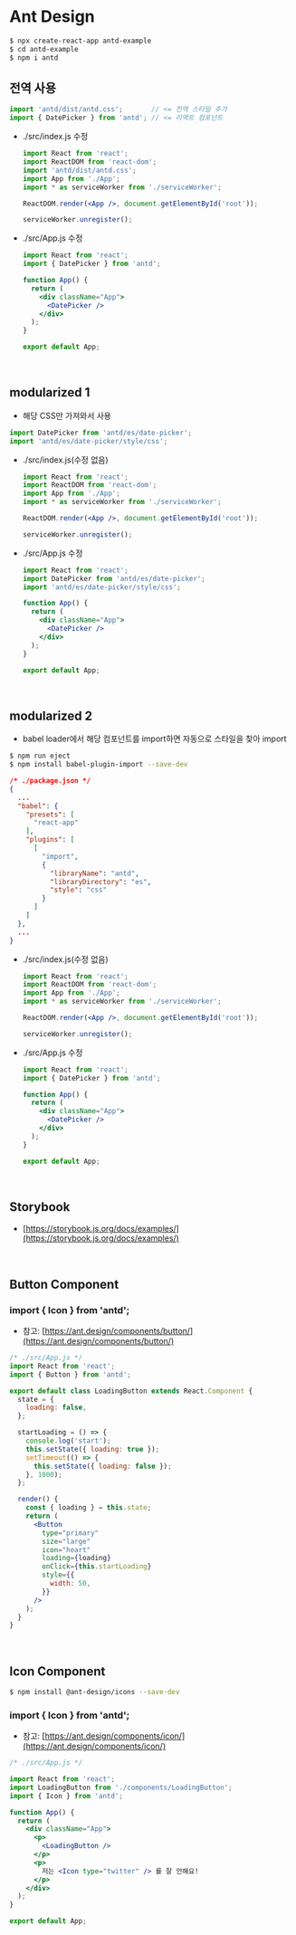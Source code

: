# Ant Design

```bash
$ npx create-react-app antd-example
$ cd antd-example
$ npm i antd
```

## 전역 사용

```jsx
import 'antd/dist/antd.css';       // <= 전역 스타일 추가
import { DatePicker } from 'antd'; // <= 리액트 컴포넌트
```

+ ./src/index.js 수정

  ```jsx
  import React from 'react';
  import ReactDOM from 'react-dom';
  import 'antd/dist/antd.css';
  import App from './App';
  import * as serviceWorker from './serviceWorker';
  
  ReactDOM.render(<App />, document.getElementById('root'));
  
  serviceWorker.unregister();
  ```

+ ./src/App.js 수정

  ```jsx
  import React from 'react';
  import { DatePicker } from 'antd';
  
  function App() {
    return (
      <div className="App">
        <DatePicker />
      </div>
    );
  }
  
  export default App;
  ```

<br>

## modularized 1

+ 해당 CSS만 가져와서 사용

```jsx
import DatePicker from 'antd/es/date-picker';
import 'antd/es/date-picker/style/css';
```

+ ./src/index.js(수정 없음)

  ```jsx
  import React from 'react';
  import ReactDOM from 'react-dom';
  import App from './App';
  import * as serviceWorker from './serviceWorker';
  
  ReactDOM.render(<App />, document.getElementById('root'));
  
  serviceWorker.unregister();
  ```

+ ./src/App.js 수정

  ```jsx
  import React from 'react';
  import DatePicker from 'antd/es/date-picker';
  import 'antd/es/date-picker/style/css';
  
  function App() {
    return (
      <div className="App">
        <DatePicker />
      </div>
    );
  }
  
  export default App;
  ```

<br>

## modularized 2

+ babel loader에서 해당 컴포넌트를 import하면 자동으로 스타일을 찾아 import

```bash
$ npm run eject
$ npm install babel-plugin-import --save-dev
```

```json
/* ./package.json */
{
  ...
  "babel": {
    "presets": [
      "react-app"
    ],
    "plugins": [
      [
        "import",
        {
          "libraryName": "antd",
          "libraryDirectory": "es",
          "style": "css"
        }
      ]
    ]
  },
  ...
}
```

+ ./src/index.js(수정 없음)

  ```jsx
  import React from 'react';
  import ReactDOM from 'react-dom';
  import App from './App';
  import * as serviceWorker from './serviceWorker';
  
  ReactDOM.render(<App />, document.getElementById('root'));
  
  serviceWorker.unregister();
  ```

+ ./src/App.js 수정

  ```jsx
  import React from 'react';
  import { DatePicker } from 'antd';
  
  function App() {
    return (
      <div className="App">
        <DatePicker />
      </div>
    );
  }
  
  export default App;
  ```

<br>

## Storybook

+ [https://storybook.js.org/docs/examples/](https://storybook.js.org/docs/examples/)

<br>

## Button Component

### import { Icon } from 'antd';

+ 참고: [https://ant.design/components/button/](https://ant.design/components/button/)

```jsx
/* ./src/App.js */
import React from 'react';
import { Button } from 'antd';

export default class LoadingButton extends React.Component {
  state = {
    loading: false,
  };

  startLoading = () => {
    console.log('start');
    this.setState({ loading: true });
    setTimeout(() => {
      this.setState({ loading: false });
    }, 1000);
  };

  render() {
    const { loading } = this.state;
    return (
      <Button
        type="primary"
        size="large"
        icon="heart"
        loading={loading}
        onClick={this.startLoading}
        style={{
          width: 50,
        }}
      />
    );
  }
}
```

<br>

## Icon Component

```bash
$ npm install @ant-design/icons --save-dev
```

### import { Icon } from 'antd';

+ 참고: [https://ant.design/components/icon/](https://ant.design/components/icon/)

```jsx
/* ./src/App.js */

import React from 'react';
import LoadingButton from './components/LoadingButton';
import { Icon } from 'antd';

function App() {
  return (
    <div className="App">
      <p>
        <LoadingButton />
      </p>
      <p>
        저는 <Icon type="twitter" /> 를 잘 안해요!
      </p>
    </div>
  );
}

export default App;
```